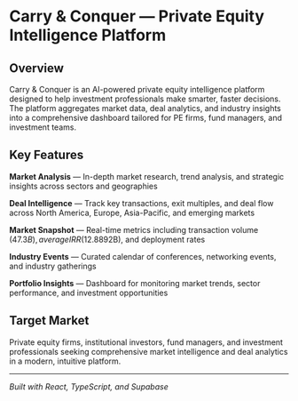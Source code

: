 # Carry & Conquer — Private Equity Intelligence Platform

## Overview

Carry & Conquer is an AI-powered private equity intelligence platform designed to help investment professionals make smarter, faster decisions. The platform aggregates market data, deal analytics, and industry insights into a comprehensive dashboard tailored for PE firms, fund managers, and investment teams.

## Key Features

**Market Analysis** — In-depth market research, trend analysis, and strategic insights across sectors and geographies

**Deal Intelligence** — Track key transactions, exit multiples, and deal flow across North America, Europe, Asia-Pacific, and emerging markets

**Market Snapshot** — Real-time metrics including transaction volume ($47.3B), average IRR (12.8%), dry powder levels ($892B), and deployment rates

**Industry Events** — Curated calendar of conferences, networking events, and industry gatherings

**Portfolio Insights** — Dashboard for monitoring market trends, sector performance, and investment opportunities

## Target Market

Private equity firms, institutional investors, fund managers, and investment professionals seeking comprehensive market intelligence and deal analytics in a modern, intuitive platform.

---

*Built with React, TypeScript, and Supabase*
